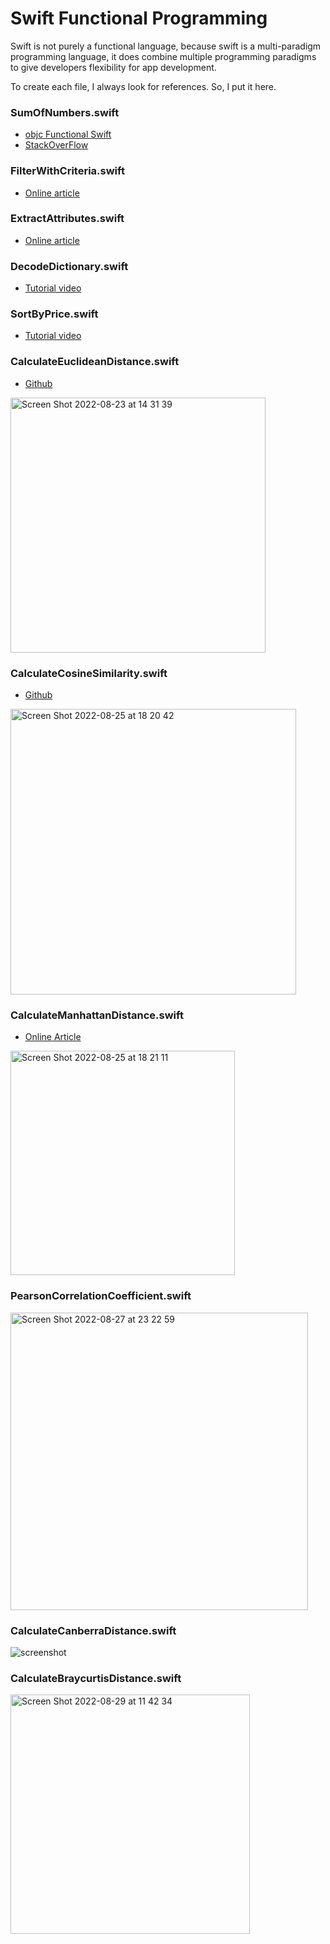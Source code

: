 # Swift Functional Programming

Swift is not purely a functional language, because swift is a multi-paradigm programming language, it does combine multiple programming paradigms to give developers flexibility for app development.

To create each file, I always look for references. So, I put it here.

### SumOfNumbers.swift
- <a href="https://www.objc.io/books/functional-swift/">objc Functional Swift</a>
- <a href="https://stackoverflow.com/questions/24795130/finding-sum-of-elements-in-swift-array">StackOverFlow</a>

### FilterWithCriteria.swift
- <a href="https://flexiple.com/ios/introduction-to-functional-programming-using-swift/">Online article</a>


### ExtractAttributes.swift
- <a href="https://flexiple.com/ios/introduction-to-functional-programming-using-swift/">Online article</a>

### DecodeDictionary.swift
- <a href="https://www.youtube.com/watch?v=VhCc2DzIX00&t=268s">Tutorial video</a>

### SortByPrice.swift
- <a href="https://www.youtube.com/watch?v=VhCc2DzIX00&t=532s">Tutorial video</a>

### CalculateEuclideanDistance.swift
- <a href="https://gist.github.com/joninsky/c7698dc7deab8baf79a86a6b6b1a0251">Github</a>
<img width="408" alt="Screen Shot 2022-08-23 at 14 31 39" src="https://user-images.githubusercontent.com/49669018/186098461-27008382-68d6-4382-96f7-a6d3d502da49.png">

### CalculateCosineSimilarity.swift
- <a href="https://gist.github.com/joninsky/4a8773f13fb5ff4513060ef03c8035d7">Github</a>
<img width="457" alt="Screen Shot 2022-08-25 at 18 20 42" src="https://user-images.githubusercontent.com/49669018/186651356-9fe933b4-2d1d-48b7-8abe-6b39ca84ac6f.png">

### CalculateManhattanDistance.swift
- <a href="https://www.codespeedy.com/compute-manhattan-distance-between-two-points-in-cpp/">Online Article</a>
<img width="359" alt="Screen Shot 2022-08-25 at 18 21 11" src="https://user-images.githubusercontent.com/49669018/186651585-c97165a4-16ac-438e-9de7-3ae140b5b822.png">

### PearsonCorrelationCoefficient.swift
<img width="476" alt="Screen Shot 2022-08-27 at 23 22 59" src="https://user-images.githubusercontent.com/49669018/187039031-9b44dcd9-b056-4dc4-a51b-f538f354389c.png">

### CalculateCanberraDistance.swift
![screenshot](https://user-images.githubusercontent.com/49669018/187055774-e3bb931b-01ad-4b16-9a79-6b22417fc2e8.jpg)

### CalculateBraycurtisDistance.swift
<img width="383" alt="Screen Shot 2022-08-29 at 11 42 34" src="https://user-images.githubusercontent.com/49669018/187124543-78e3e2cf-fd3e-4fcf-baea-61806a426612.png">
